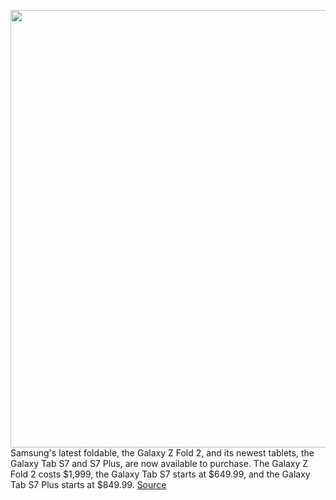 <img src='https://cdn.vox-cdn.com/thumbor/C--cggdhUhke7vX7_G1-LLuAl_c=/0x0:2040x1360/1200x800/filters:focal(857x517:1183x843)/cdn.vox-cdn.com/uploads/chorus_image/image/67431543/vpavic_200907_4181_0017.0.jpg' width='700px' /><br/>
Samsung's latest foldable, the Galaxy Z Fold 2, and its newest tablets, the Galaxy Tab S7 and S7 Plus, are now available to purchase. The Galaxy Z Fold 2 costs $1,999, the Galaxy Tab S7 starts at $649.99, and the Galaxy Tab S7 Plus starts at $849.99.
<a href='https://www.theverge.com/2020/9/18/21445420/samsung-galaxy-z-fold-2-tab-s7-plus-price-available-now'> Source <a/>